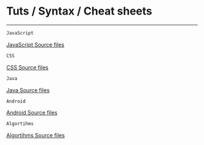 # Tuts / Syntax / Cheat sheets
----

  ```sh
  JavaScript
  ```
[JavaScript Source files](https://github.com/charlie301/Tutorial_exercises/tree/master/JS)

```sh
CSS
```
[CSS Source files](https://github.com/charlie301/Tutorial_exercises/tree/master/CSS)

  ```sh
  Java
  ```
[Java Source files](https://github.com/charlie301/Tutorial_exercises/tree/master/Java)


  ```sh
  Android
  ```

[Android Source files](https://github.com/charlie301/Tutorial_exercises/tree/master/Android)

```sh
Algortihms
```
[Algortihms Source files]()
